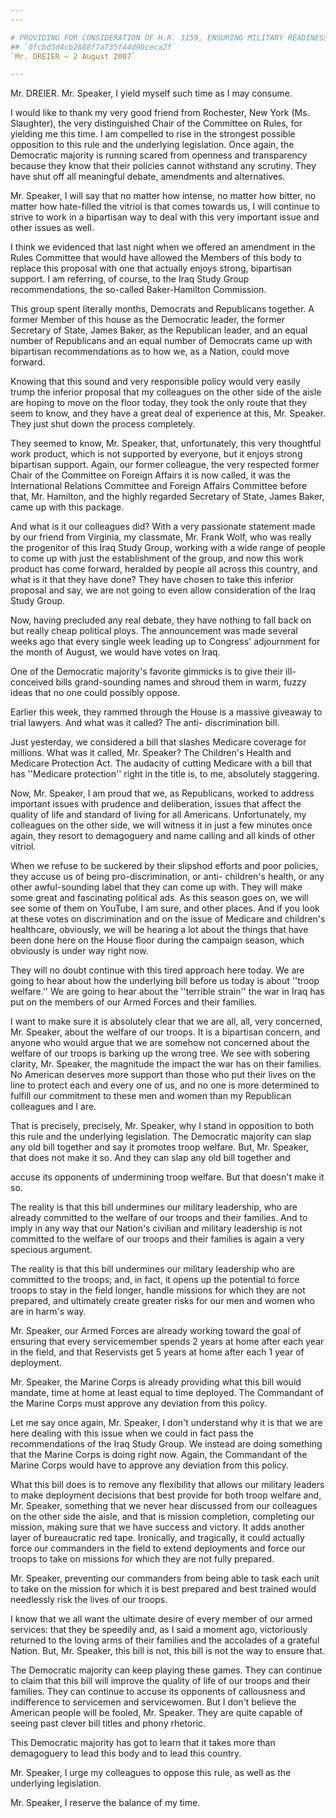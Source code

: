 ```yaml
---
---

# PROVIDING FOR CONSIDERATION OF H.R. 3159, ENSURING MILITARY READINESS  THROUGH STABILITY AND PREDICTABILITY DEPLOYMENT POLICY ACT OF 2007
## `0fcbd3d4cb2688f7a735f44d90ceca2f`
`Mr. DREIER — 2 August 2007`

---
```



Mr. DREIER. Mr. Speaker, I yield myself such time as I may consume.

I would like to thank my very good friend from Rochester, New York 
(Ms. Slaughter), the very distinguished Chair of the Committee on 
Rules, for yielding me this time. I am compelled to rise in the 
strongest possible opposition to this rule and the underlying 
legislation. Once again, the Democratic majority is running scared from 
openness and transparency because they know that their policies cannot 
withstand any scrutiny. They have shut off all meaningful debate, 
amendments and alternatives.

Mr. Speaker, I will say that no matter how intense, no matter how 
bitter, no matter how hate-filled the vitriol is that comes towards us, 
I will continue to strive to work in a bipartisan way to deal with this 
very important issue and other issues as well.

I think we evidenced that last night when we offered an amendment in 
the Rules Committee that would have allowed the Members of this body to 
replace this proposal with one that actually enjoys strong, bipartisan 
support. I am referring, of course, to the Iraq Study Group 
recommendations, the so-called Baker-Hamilton Commission.

This group spent literally months, Democrats and Republicans 
together. A former Member of this house as the Democratic leader, the 
former Secretary of State, James Baker, as the Republican leader, and 
an equal number of Republicans and an equal number of Democrats came up 
with bipartisan recommendations as to how we, as a Nation, could move 
forward.

Knowing that this sound and very responsible policy would very easily 
trump the inferior proposal that my colleagues on the other side of the 
aisle are hoping to move on the floor today, they took the only route 
that they seem to know, and they have a great deal of experience at 
this, Mr. Speaker. They just shut down the process completely.

They seemed to know, Mr. Speaker, that, unfortunately, this very 
thoughtful work product, which is not supported by everyone, but it 
enjoys strong bipartisan support. Again, our former colleague, the very 
respected former Chair of the Committee on Foreign Affairs it is now 
called, it was the International Relations Committee and Foreign 
Affairs Committee before that, Mr. Hamilton, and the highly regarded 
Secretary of State, James Baker, came up with this package.

And what is it our colleagues did? With a very passionate statement 
made by our friend from Virginia, my classmate, Mr. Frank Wolf, who was 
really the progenitor of this Iraq Study Group, working with a wide 
range of people to come up with just the establishment of the group, 
and now this work product has come forward, heralded by people all 
across this country, and what is it that they have done? They have 
chosen to take this inferior proposal and say, we are not going to even 
allow consideration of the Iraq Study Group.

Now, having precluded any real debate, they have nothing to fall back 
on but really cheap political ploys. The announcement was made several 
weeks ago that every single week leading up to Congress' adjournment 
for the month of August, we would have votes on Iraq.

One of the Democratic majority's favorite gimmicks is to give their 
ill-conceived bills grand-sounding names and shroud them in warm, fuzzy 
ideas that no one could possibly oppose.

Earlier this week, they rammed through the House is a massive 
giveaway to trial lawyers. And what was it called? The anti-
discrimination bill.

Just yesterday, we considered a bill that slashes Medicare coverage 
for millions. What was it called, Mr. Speaker? The Children's Health 
and Medicare Protection Act. The audacity of cutting Medicare with a 
bill that has ''Medicare protection'' right in the title is, to me, 
absolutely staggering.

Now, Mr. Speaker, I am proud that we, as Republicans, worked to 
address important issues with prudence and deliberation, issues that 
affect the quality of life and standard of living for all Americans. 
Unfortunately, my colleagues on the other side, we will witness it in 
just a few minutes once again, they resort to demagoguery and name 
calling and all kinds of other vitriol.

When we refuse to be suckered by their slipshod efforts and poor 
policies, they accuse us of being pro-discrimination, or anti-
children's health, or any other awful-sounding label that they can come 
up with. They will make some great and fascinating political ads. As 
this season goes on, we will see some of them on YouTube, I am sure, 
and other places. And if you look at these votes on discrimination and 
on the issue of Medicare and children's healthcare, obviously, we will 
be hearing a lot about the things that have been done here on the House 
floor during the campaign season, which obviously is under way right 
now.

They will no doubt continue with this tired approach here today. We 
are going to hear about how the underlying bill before us today is 
about ''troop welfare.'' We are going to hear about the ''terrible 
strain'' the war in Iraq has put on the members of our Armed Forces and 
their families.

I want to make sure it is absolutely clear that we are all, all, very 
concerned, Mr. Speaker, about the welfare of our troops. It is a 
bipartisan concern, and anyone who would argue that we are somehow not 
concerned about the welfare of our troops is barking up the wrong tree. 
We see with sobering clarity, Mr. Speaker, the magnitude the impact the 
war has on their families. No American deserves more support than those 
who put their lives on the line to protect each and every one of us, 
and no one is more determined to fulfill our commitment to these men 
and women than my Republican colleagues and I are.

That is precisely, precisely, Mr. Speaker, why I stand in opposition 
to both this rule and the underlying legislation. The Democratic 
majority can slap any old bill together and say it promotes troop 
welfare. But, Mr. Speaker, that does not make it so. And they can slap 
any old bill together and


accuse its opponents of undermining troop welfare. But that doesn't 
make it so.

The reality is that this bill undermines our military leadership, who 
are already committed to the welfare of our troops and their families. 
And to imply in any way that our Nation's civilian and military 
leadership is not committed to the welfare of our troops and their 
families is again a very specious argument.

The reality is that this bill undermines our military leadership who 
are committed to the troops; and, in fact, it opens up the potential to 
force troops to stay in the field longer, handle missions for which 
they are not prepared, and ultimately create greater risks for our men 
and women who are in harm's way.

Mr. Speaker, our Armed Forces are already working toward the goal of 
ensuring that every servicemember spends 2 years at home after each 
year in the field, and that Reservists get 5 years at home after each 1 
year of deployment.

Mr. Speaker, the Marine Corps is already providing what this bill 
would mandate, time at home at least equal to time deployed. The 
Commandant of the Marine Corps must approve any deviation from this 
policy.

Let me say once again, Mr. Speaker, I don't understand why it is that 
we are here dealing with this issue when we could in fact pass the 
recommendations of the Iraq Study Group. We instead are doing something 
that the Marine Corps is doing right now. Again, the Commandant of the 
Marine Corps would have to approve any deviation from this policy.

What this bill does is to remove any flexibility that allows our 
military leaders to make deployment decisions that best provide for 
both troop welfare and, Mr. Speaker, something that we never hear 
discussed from our colleagues on the other side the aisle, and that is 
mission completion, completing our mission, making sure that we have 
success and victory. It adds another layer of bureaucratic red tape. 
Ironically, and tragically, it could actually force our commanders in 
the field to extend deployments and force our troops to take on 
missions for which they are not fully prepared.

Mr. Speaker, preventing our commanders from being able to task each 
unit to take on the mission for which it is best prepared and best 
trained would needlessly risk the lives of our troops.

I know that we all want the ultimate desire of every member of our 
armed services: that they be speedily and, as I said a moment ago, 
victoriously returned to the loving arms of their families and the 
accolades of a grateful Nation. But, Mr. Speaker, this bill is not, 
this bill is not the way to ensure that.

The Democratic majority can keep playing these games. They can 
continue to claim that this bill will improve the quality of life of 
our troops and their families. They can continue to accuse its 
opponents of callousness and indifference to servicemen and 
servicewomen. But I don't believe the American people will be fooled, 
Mr. Speaker. They are quite capable of seeing past clever bill titles 
and phony rhetoric.

This Democratic majority has got to learn that it takes more than 
demagoguery to lead this body and to lead this country.

Mr. Speaker, I urge my colleagues to oppose this rule, as well as the 
underlying legislation.

Mr. Speaker, I reserve the balance of my time.